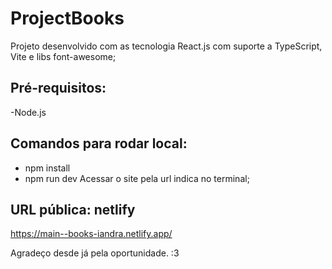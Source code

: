 # ProjectBooks
Projeto desenvolvido com as tecnologia React.js com suporte a TypeScript, Vite e libs font-awesome;

## Pré-requisitos:
-Node.js

## Comandos para rodar local: 
- npm install 
- npm run dev
Acessar o site pela url indica no terminal;

## URL pública: netlify
https://main--books-iandra.netlify.app/

Agradeço desde já pela oportunidade. :3
